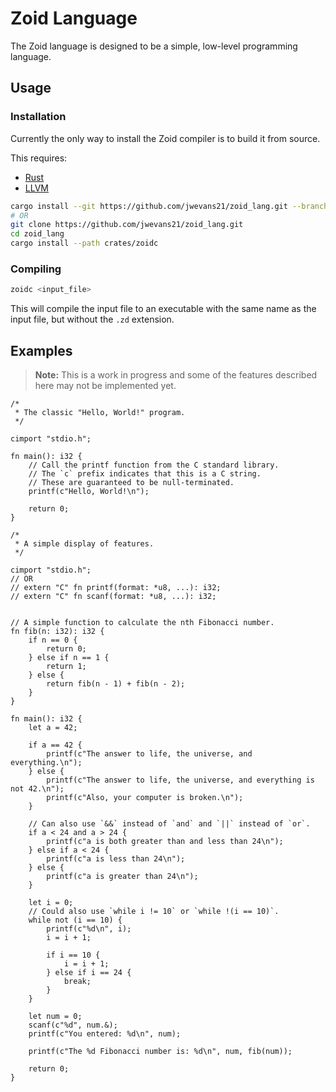 # Zoid Language

The Zoid language is designed to be a simple, low-level programming language.

## Usage

### Installation

Currently the only way to install the Zoid compiler is to build it from source.

This requires:
- [Rust](https://www.rust-lang.org/tools/install)
- [LLVM](https://llvm.org/docs/GettingStarted.html)

```sh
cargo install --git https://github.com/jwevans21/zoid_lang.git --branch main
# OR
git clone https://github.com/jwevans21/zoid_lang.git
cd zoid_lang
cargo install --path crates/zoidc
```

### Compiling

```sh
zoidc <input_file>
```

This will compile the input file to an executable with the same name as the
input file, but without the `.zd` extension.

## Examples

> **Note:** This is a work in progress and some of the features described here
> may not be implemented yet.

```zoid
/*
 * The classic "Hello, World!" program.
 */

cimport "stdio.h";

fn main(): i32 {
    // Call the printf function from the C standard library.
    // The `c` prefix indicates that this is a C string.
    // These are guaranteed to be null-terminated.
    printf(c"Hello, World!\n");

    return 0;
}
```

```zoid
/*
 * A simple display of features.
 */

cimport "stdio.h";
// OR
// extern "C" fn printf(format: *u8, ...): i32;
// extern "C" fn scanf(format: *u8, ...): i32;


// A simple function to calculate the nth Fibonacci number.
fn fib(n: i32): i32 {
    if n == 0 {
        return 0;
    } else if n == 1 {
        return 1;
    } else {
        return fib(n - 1) + fib(n - 2);
    }
}

fn main(): i32 {
    let a = 42;

    if a == 42 {
        printf(c"The answer to life, the universe, and everything.\n");
    } else {
        printf(c"The answer to life, the universe, and everything is not 42.\n");
        printf(c"Also, your computer is broken.\n");
    }

    // Can also use `&&` instead of `and` and `||` instead of `or`.
    if a < 24 and a > 24 {
        printf(c"a is both greater than and less than 24\n");
    } else if a < 24 {
        printf(c"a is less than 24\n");
    } else {
        printf(c"a is greater than 24\n");
    }

    let i = 0;
    // Could also use `while i != 10` or `while !(i == 10)`.
    while not (i == 10) {
        printf(c"%d\n", i);
        i = i + 1;

        if i == 10 {
            i = i + 1;
        } else if i == 24 {
            break;
        }
    }

    let num = 0;
    scanf(c"%d", num.&);
    printf(c"You entered: %d\n", num);

    printf(c"The %d Fibonacci number is: %d\n", num, fib(num));

    return 0;
}
```